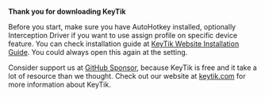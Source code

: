 **Thank you for downloading KeyTik**

Before you start, make sure you have AutoHotkey installed, optionally Interception Driver if you want to use assign profile on specific device feature. You can check installation guide at [KeyTik Website Installation Guide](https://keytik.com/getting-started/installation/). You could always open this again at the setting.

Consider support us at [GitHub Sponsor](https://github.com/sponsors/Fajar-RahmadJaya), because KeyTik is free and it take a lot of resource than we thought. Check out our website at [keytik.com](https://keytik.com) for more information about KeyTik.
